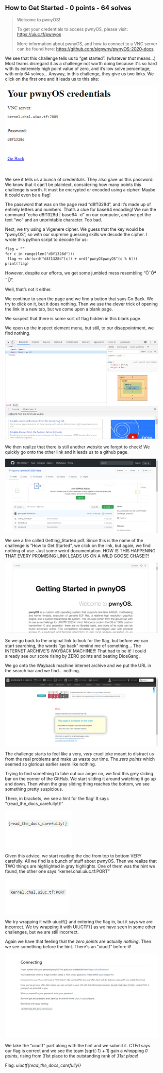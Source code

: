## How to Get Started - 0 points - 64 solves

>Welcome to pwnyOS!
>
>To get your credentials to access pwnyOS, please visit: https://uiuc.tf/pwnyos
>
>More information about pwnyOS, and how to connect to a VNC server can be found here: https://github.com/sigpwny/pwnyOS-2020-docs

We see that this challenge tells us to “get started”. (whatever *that* means...)  Most teams disregard it as a challenge not worth doing because it's so hard with its extremely high point value of zero, and it’s low solve percentage, with only 64 solves... Anyway, in this challenge, they give us two links. We click on the first one and it leads us to this site:

![](Images/how_to_get_started/writeups31.PNG)

We see it tells us a bunch of credentials. They also gave us this password. We know that it can’t be plaintext, considering how many points this challenge is worth. It must be encrypted or encoded using a cipher! Maybe it could even be a flag!

The password that was on the page read  “d8f1328d”, and it’s made up of entirely letters and numbers. That’s a clue for base64 encoding! We run the command “echo d8f1328d | base64 -d” on our computer, and we get the text “wo” and an unprintable character. Too bad.

Next, we try using a Vigenere cipher. We guess that the key would be “pwnyOS”, so with our supreme guessing skills we decode the cipher. I wrote this python script to decode for us:

    flag = “”
    for c in range(len("d8f1328d")):
	 flag += chr(ord("d8f1328d"[c]) + ord("pwnyOSpwnyOS"[c % 6]))
    print(flag)

However, despite our efforts, we get some jumbled mess resembling “Ô¯Ôª¨Û”.

Well, that’s not it either.

We continue to scan the page and we find a button that says Go Back. We try to click on it, but it does nothing. Then we use the clever trick of opening the link in a new tab, but we come upon a blank page. 

We suspect that there is some sort of flag hidden in this blank page.

We open up the inspect element menu, but still, to our disappointment, we find nothing. 

![](Images/how_to_get_started/writeups33.PNG)

We then realize that there is still another website we forgot to check! We quickly go onto the other link and it leads us to a github page.

![](Images/how_to_get_started/writeups34.PNG)


We see a file called Getting_Started.pdf. Since this is the name of the challenge is “How to Get Started”, we click on the link, but again, we find nothing of use. Just some weird documentation. HOW IS THIS HAPPENING THAT EVERY PROMISING LINK LEADS US ON A WILD GOOSE CHASE!?! 

![](Images/how_to_get_started/writeups35.PNG)

So we go back to the original link to look for the flag, but before we can start searching, the words “go back” remind me of something… The INTERNET ARCHIVE’S WAYBACK MACHINE!!! That had to be it! I could already see our score rising by ZERO points and beating DiceGang.

We go onto the Wayback machine internet archive and we put the URL in the search bar and we find… nothing.

![](Images/how_to_get_started/writeups36.PNG)

The challenge starts to feel like a very, *very* cruel joke meant to distract us from the real problems and make us waste our time. The *zero points* which seemed so glorious earlier seem like nothing. 

Trying to find something to take out our anger on, we find this grey sliding bar on the corner of the GitHub. We start sliding it around watching it go up and down. Then when the gray sliding thing reaches the bottom, we see something pretty suspicious. 

There, in brackets, we see a hint for the flag! It says “{read_the_docs_carefully!}!”

![](Images/how_to_get_started/writeups37.PNG)

Given this advice, we start reading the doc from top to bottom VERY carefully. All we find is a bunch of stuff about pwnyOS. Then we realize that TWO things are highlighted in gray highlights. One of them was the hint we found, the other one says “kernel.chal.uiuc.tf:PORT”

![](Images/how_to_get_started/writeups38.PNG)

We try wrapping it with uiuctf{} and entering the flag in, but it says we are incorrect. We try wrapping it with UIUCTF{} as we have seen in some other challenges, but we are still incorrect.

Again we have that feeling that the *zero points* are actually *nothing*. Then we see something before the hint. There's an "uiuctf" before it! 

![](Images/how_to_get_started/writeups39.PNG)

We take the "uiuctf" part along with the hint and we submit it. CTFd says our flag is correct and we see the team [sqrt(-1) + 1] gain a whopping *0 points*, rising from 31st place to the outstanding rank of *31st place*!

Flag: *uiuctf{read_the_docs_carefully!}*
